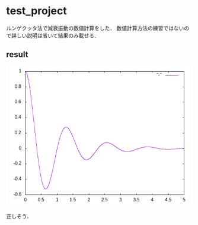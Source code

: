 # test_project
ルンゲクッタ法で減衰振動の数値計算をした．
数値計算方法の練習ではないので詳しい説明は省いて結果のみ載せる．

## result
![結果のグラフ．](https://raw.githubusercontent.com/TMF-Organization/TMF_Project/master/practice/Kento/test_project/test.png)

正しそう．